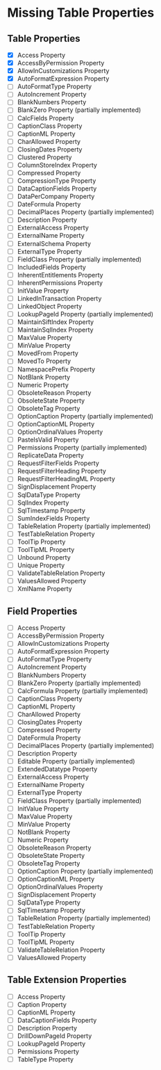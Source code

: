 # Missing Table Properties

## Table Properties
- [x] Access Property
- [x] AccessByPermission Property 
- [x] AllowInCustomizations Property
- [x] AutoFormatExpression Property
- [ ] AutoFormatType Property
- [ ] AutoIncrement Property
- [ ] BlankNumbers Property
- [ ] BlankZero Property (partially implemented)
- [ ] CalcFields Property
- [ ] CaptionClass Property
- [ ] CaptionML Property
- [ ] CharAllowed Property
- [ ] ClosingDates Property
- [ ] Clustered Property
- [ ] ColumnStoreIndex Property
- [ ] Compressed Property
- [ ] CompressionType Property
- [ ] DataCaptionFields Property
- [ ] DataPerCompany Property
- [ ] DateFormula Property
- [ ] DecimalPlaces Property (partially implemented)
- [ ] Description Property
- [ ] ExternalAccess Property
- [ ] ExternalName Property
- [ ] ExternalSchema Property
- [ ] ExternalType Property
- [ ] FieldClass Property (partially implemented)
- [ ] IncludedFields Property
- [ ] InherentEntitlements Property
- [ ] InherentPermissions Property
- [ ] InitValue Property
- [ ] LinkedInTransaction Property
- [ ] LinkedObject Property
- [ ] LookupPageId Property (partially implemented)
- [ ] MaintainSiftIndex Property
- [ ] MaintainSqlIndex Property
- [ ] MaxValue Property
- [ ] MinValue Property
- [ ] MovedFrom Property
- [ ] MovedTo Property
- [ ] NamespacePrefix Property
- [ ] NotBlank Property
- [ ] Numeric Property
- [ ] ObsoleteReason Property
- [ ] ObsoleteState Property
- [ ] ObsoleteTag Property
- [ ] OptionCaption Property (partially implemented)
- [ ] OptionCaptionML Property
- [ ] OptionOrdinalValues Property
- [ ] PasteIsValid Property
- [ ] Permissions Property (partially implemented)
- [ ] ReplicateData Property
- [ ] RequestFilterFields Property
- [ ] RequestFilterHeading Property
- [ ] RequestFilterHeadingML Property
- [ ] SignDisplacement Property
- [ ] SqlDataType Property
- [ ] SqlIndex Property
- [ ] SqlTimestamp Property
- [ ] SumIndexFields Property
- [ ] TableRelation Property (partially implemented)
- [ ] TestTableRelation Property
- [ ] ToolTip Property
- [ ] ToolTipML Property
- [ ] Unbound Property
- [ ] Unique Property
- [ ] ValidateTableRelation Property
- [ ] ValuesAllowed Property
- [ ] XmlName Property

## Field Properties
- [ ] Access Property
- [ ] AccessByPermission Property
- [ ] AllowInCustomizations Property
- [ ] AutoFormatExpression Property
- [ ] AutoFormatType Property
- [ ] AutoIncrement Property
- [ ] BlankNumbers Property
- [ ] BlankZero Property (partially implemented)
- [ ] CalcFormula Property (partially implemented)
- [ ] CaptionClass Property
- [ ] CaptionML Property
- [ ] CharAllowed Property
- [ ] ClosingDates Property
- [ ] Compressed Property
- [ ] DateFormula Property
- [ ] DecimalPlaces Property (partially implemented)
- [ ] Description Property
- [ ] Editable Property (partially implemented)
- [ ] ExtendedDatatype Property
- [ ] ExternalAccess Property
- [ ] ExternalName Property
- [ ] ExternalType Property
- [ ] FieldClass Property (partially implemented)
- [ ] InitValue Property
- [ ] MaxValue Property
- [ ] MinValue Property
- [ ] NotBlank Property
- [ ] Numeric Property
- [ ] ObsoleteReason Property
- [ ] ObsoleteState Property
- [ ] ObsoleteTag Property
- [ ] OptionCaption Property (partially implemented)
- [ ] OptionCaptionML Property
- [ ] OptionOrdinalValues Property
- [ ] SignDisplacement Property
- [ ] SqlDataType Property
- [ ] SqlTimestamp Property
- [ ] TableRelation Property (partially implemented)
- [ ] TestTableRelation Property
- [ ] ToolTip Property
- [ ] ToolTipML Property
- [ ] ValidateTableRelation Property
- [ ] ValuesAllowed Property

## Table Extension Properties
- [ ] Access Property
- [ ] Caption Property
- [ ] CaptionML Property
- [ ] DataCaptionFields Property
- [ ] Description Property
- [ ] DrillDownPageId Property
- [ ] LookupPageId Property
- [ ] Permissions Property
- [ ] TableType Property
